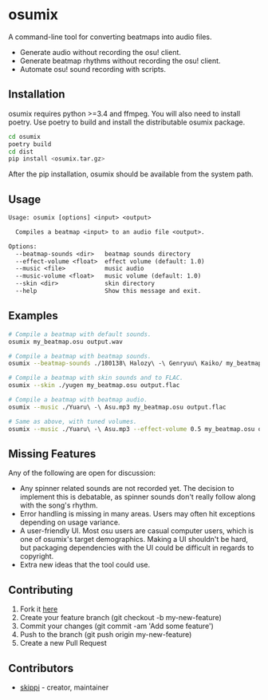 # osumix

A command-line tool for converting beatmaps into audio files.

- Generate audio without recording the osu! client.
- Generate beatmap rhythms without recording the osu! client.
- Automate osu! sound recording with scripts.

## Installation

osumix requires python >=3.4 and ffmpeg. You will also need to install poetry.
Use poetry to build and install the distributable osumix package.

```bash
cd osumix
poetry build
cd dist
pip install <osumix.tar.gz>
```

After the pip installation, osumix should be available from the system path.

## Usage

```txt
Usage: osumix [options] <input> <output>

  Compiles a beatmap <input> to an audio file <output>.

Options:
  --beatmap-sounds <dir>   beatmap sounds directory
  --effect-volume <float>  effect volume (default: 1.0)
  --music <file>           music audio
  --music-volume <float>   music volume (default: 1.0)
  --skin <dir>             skin directory
  --help                   Show this message and exit.
```

## Examples

```bash
# Compile a beatmap with default sounds.
osumix my_beatmap.osu output.wav

# Compile a beatmap with beatmap sounds.
osumix --beatmap-sounds ./180138\ Halozy\ -\ Genryuu\ Kaiko/ my_beatmap.osu output.flac

# Compile a beatmap with skin sounds and to FLAC.
osumix --skin ./yugen my_beatmap.osu output.flac

# Compile a beatmap with beatmap audio.
osumix --music ./Yuaru\ -\ Asu.mp3 my_beatmap.osu output.flac

# Same as above, with tuned volumes.
osumix --music ./Yuaru\ -\ Asu.mp3 --effect-volume 0.5 my_beatmap.osu output.flac
```

## Missing Features

Any of the following are open for discussion:

- Any spinner related sounds are not recorded yet. The decision to implement
  this is debatable, as spinner sounds don't really follow along with the
  song's rhythm.
- Error handling is missing in many areas. Users may often hit exceptions
  depending on usage variance.
- A user-friendly UI. Most osu users are casual computer users, which is one of
  osumix's target demographics. Making a UI shouldn't be hard, but packaging
  dependencies with the UI could be difficult in regards to copyright.
- Extra new ideas that the tool could use.

## Contributing

1. Fork it [here](https://github.com/skippi/osumix/fork)
2. Create your feature branch (git checkout -b my-new-feature)
3. Commit your changes (git commit -am 'Add some feature')
4. Push to the branch (git push origin my-new-feature)
5. Create a new Pull Request

## Contributors

- [skippi](https://github.com/skippi) - creator, maintainer
